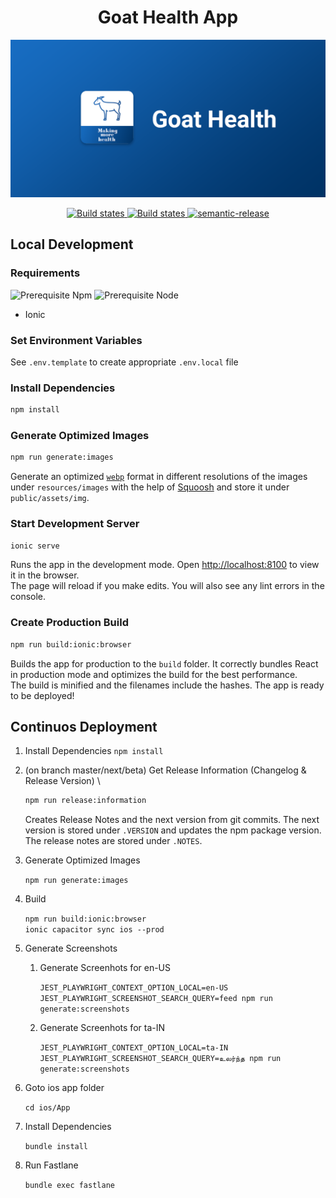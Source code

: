 <h1 align="center" style="border-bottom: none;">Goat Health App</h1>
<p align="center">
   <img alt="goat_health_app banner" src="./.github/social-preview.png" />
</p>
<p align="center">
  <a href="https://github.com/SimonGolms/goat-health-app/actions/workflows/release-production.yml">
    <img alt="Build states" src="https://github.com/SimonGolms/goat-health-app/actions/workflows/release-production.yml/badge.svg?branch=master">
  </a>
  <a href="https://github.com/SimonGolms/goat-health-app/actions/workflows/release-beta.yml">
    <img alt="Build states" src="https://github.com/SimonGolms/goat-health-app/actions/workflows/release-beta.yml/badge.svg?branch=beta">
  </a>
  <a href="#badge">
    <img alt="semantic-release" src="https://img.shields.io/badge/%20%20%F0%9F%93%A6%F0%9F%9A%80-semantic--release-e10079.svg">
  </a>
</p>

## Local Development

### Requirements

![Prerequisite Npm](https://img.shields.io/badge/npm-%3E%3D9-blue.svg?style=for-the-badge)
![Prerequisite Node](https://img.shields.io/badge/node-%3E%3D18-blue.svg?style=for-the-badge)
- Ionic

### Set Environment Variables

See `.env.template` to create appropriate `.env.local` file

### Install Dependencies

```sh
npm install
```

### Generate Optimized Images

```sh
npm run generate:images
```

Generate an optimized [`webp`](wikipedia.org/wiki/WebP) format in different resolutions of the images under `resources/images` with the help of [Squoosh](https://squoosh.app/) and store it under `public/assets/img`.

### Start Development Server

```sh
ionic serve
```

Runs the app in the development mode. Open [http://localhost:8100](http://localhost:8100) to view it in the browser.\
The page will reload if you make edits. You will also see any lint errors in the console.

### Create Production Build

```sh
npm run build:ionic:browser
```

Builds the app for production to the `build` folder. It correctly bundles React in production mode and optimizes the build for the best performance.\
The build is minified and the filenames include the hashes. The app is ready to be deployed!

## Continuos Deployment

1. Install Dependencies
   `npm install`
2. (on branch master/next/beta) Get Release Information (Changelog & Release Version) \

   ```sh
   npm run release:information
   ```

   Creates Release Notes and the next version from git commits.
   The next version is stored under `.VERSION` and updates the npm package version.
   The release notes are stored under `.NOTES`.

3. Generate Optimized Images

   `npm run generate:images`

4. Build

   `npm run build:ionic:browser`\
   `ionic capacitor sync ios --prod`

5. Generate Screenshots

   1. Generate Screenhots for en-US

      `JEST_PLAYWRIGHT_CONTEXT_OPTION_LOCAL=en-US JEST_PLAYWRIGHT_SCREENSHOT_SEARCH_QUERY=feed npm run generate:screenshots`

   2. Generate Screenhots for ta-IN

      `JEST_PLAYWRIGHT_CONTEXT_OPTION_LOCAL=ta-IN JEST_PLAYWRIGHT_SCREENSHOT_SEARCH_QUERY=உலர்ந்த npm run generate:screenshots`

6. Goto ios app folder

   `cd ios/App`

7. Install Dependencies

   `bundle install`

8. Run Fastlane

   `bundle exec fastlane`
